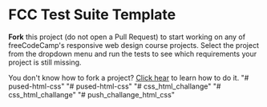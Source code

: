 # FCC Test Suite Template

**Fork** this project (do not open a Pull Request) to start working on any of freeCodeCamp's responsive web design course projects. Select the project from the dropdown menu and run the tests to see which requirements your project is still missing.

You don't know how to fork a project? [Click hear](https://help.github.com/articles/fork-a-repo/) to learn how to do it.
"# pused-html-css" 
"# pused-html-css" 
"# css_html_challange" 
"# css_html_challange" 
"# push_challange_html_css" 
